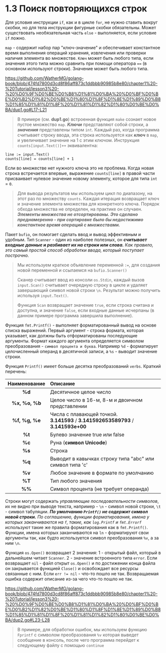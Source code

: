 # 1.3 Поиск повторяющихся строк

Для условия инструкции `if`, как и в цикле `for`, не нужно ставить вокруг скобки, но для тела инструкции фигурные скобки
обязательны. Может существовать необязательная часть `else` - выполняется, если условие `if` ложно.

`map` - содержит набор пар "ключ-значение" и обеспечивает константное время выполнения операций хранения, извлечения
или проверки наличия элемента во множестве. `Ключ` может быть любого типа, если значения этого типа можно сравнить при
помощи оператора `==` (в основном используют строки). Значение может быть любого типа.

https://github.com/WatherMG/golang-book/blob/474fd7800d3cd8f86aff873c1ddbbb90985b8e80/chapter1%20-%20Tutorial/lesson3%20-%20%D0%9F%D0%BE%D0%B8%D1%81%D0%BA%20%D0%BF%D0%BE%D0%B2%D1%82%D0%BE%D1%80%D1%8F%D1%8E%D1%89%D0%B8%D1%85%D1%81%D1%8F%20%D1%81%D1%82%D1%80%D0%BE%D0%BA/dup1.go#L17-L21

> В примере (см. **dup1.go**) встроенная функция `make` сознает новое пустое множество `map`. **_Ключи_** представляют
> собой строки, а **_значения_** представлены типом `int`.
> Каждый раз, когда программа считывает строку ввода, эта строка используется как **_ключ_** в `map`, и увеличивает
> значение на 1 с этим ключом.
> Инструкция `counts[input.Text()]++` эквивалентна:

```
line := input.Text()
counts[line] = counts[line] + 1
```

Если во множестве нет нужного ключа это не проблема. Когда новая строка встречается впервые, выражение `counts[line]`
в правой части присваивает нулевое значение новому элементу, которое для типа `int` = `0`.

> Для вывода результатов мы используем цикл по диапазону, на этот раз по множеству `counts`. Каждая итерация возвращает
> ключ и значение элемента множества для конкретного ключа. Порядок обхода множества не определен, на практике он
> случаен.
> **_Элементы множества не отсортированы. Это сделано преднамеренно - при сортировке было бы недостижимо
> константное время операций с множествами._**

Пакет `bufio`, он помогает сделать ввод и вывод эффективным и удобным. Тип `Scanner` - один из
наиболее полезных, он **_считывает входные данные и разбивает их на строки или слова._** _Как правило, это самый простой
способ обработки ввода, который поступает построчно._

> Мы используем краткое объявление переменной `:=`, для создания новой переменной и ссылаемся на `bufio.Scanner()`
>
> Сканер считывает ввод из консоли `os.Stdin`, каждый вызов `input.Scan()` считывает очередную строку в цикле и удаляет
> завершающий символ новой строки `\n`. Результат можно получить используя `input.Text()`.
>
> Функция `Scan` возвращает значение `true`, если строка считана и доступна, и значение `false`, если входные данные
> исчерпаны (в данном примере программа завершила выполнение).

Функция `fmt.Printf()` - выполняет форматированный вывод на основе списка выражений. Первый аргумент - строка формата,
которая указывает, как должны быть отформатированы последующие аргументы. Формат каждого аргумента определяется символом
преобразования - `символ процента и буква`. Например `%d` - форматирует целочисленный операнд в десятичной записи, а
`%s` - выводит значение строки.

Функция `Printf()` имеет больше десятка преобразований `verbs`. Краткий перечень:

| **Наименование** | **Описание**                                                                           |
|:----------------:|:---------------------------------------------------------------------------------------|
|      **%d**      | Десятичное целое число                                                                 |
|  **%x, %o, %b**  | Целое число в 16-м, 8-м и двоичном представлении                                       |
|  **%f, %g, %e**  | Числа с плавающей точкой.<br/> **3.141593** / **3.141592653589793** / **3.141593e+00** |
|      **%t**      | Булево значение true или false                                                         |
|      **%с**      | Руна (**символ Unicode**)                                                              |
|      **%s**      | Строка                                                                                 |
|      **%q**      | Выводит в кавычках строку типа "abc" или символ типа 'c'                               |
|      **%v**      | Любое значение в формате по умолчанию                                                  |
|      **%T**      | Тип любого значения                                                                    |
|      **%%**      | Символ процента (не требует операнда)                                                  |

Строки могут содержать _управляющие последовательности символов_, их не видно при выводе текста, например - `\n` -
символ новой строки, `\t` - символ табуляции.
**_По умолчанию `Printf()` не содержит символ новой строки._**
_По соглашению, функции форматирования, имена у которых заканчиваются на `f`, такие, как `log.Printf` и `fmt.Errorf`_
используют такие же правила форматирования как в `fmt.Printf()`. Функции, имена которых заканчиваются на `ln` -
форматируют свои аргументы так, как будто используется символ преобразования `%v`, а за ним `\n`.

Функция `os.Open()` возвращает 2 значения: 1 - открытый файл, который в дальнейшем читает `Scanner`. 2 - значение
встроенного типа `error`. Если возвращает `nil` - файл открыт `os.Open()` и по достижении конца файла он закрывается
функцией `Close()` и освобождает все ресурсы связанные с ним. Если `err != nil` - что-то пошло не так. Возвращаемая
ошибка
содержит описание из-за чего что-то пошло не так.

https://github.com/WatherMG/golang-book/blob/474fd7800d3cd8f86aff873c1ddbbb90985b8e80/chapter1%20-%20Tutorial/lesson3%20-%20%D0%9F%D0%BE%D0%B8%D1%81%D0%BA%20%D0%BF%D0%BE%D0%B2%D1%82%D0%BE%D1%80%D1%8F%D1%8E%D1%89%D0%B8%D1%85%D1%81%D1%8F%20%D1%81%D1%82%D1%80%D0%BE%D0%BA/dup2.go#L23-L28
> В примере, для обработки ошибок, мы используем функцию `Fprintf` с символом преобразования `%v` которая выведет
> сообщение в консоль, после чего программа перейдет к следующему файлу с помощью `continue`